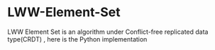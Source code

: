 # LWW-Element-Set
LWW Element Set is an algorithm under Conflict-free replicated data type(CRDT) , here is the Python implementation
